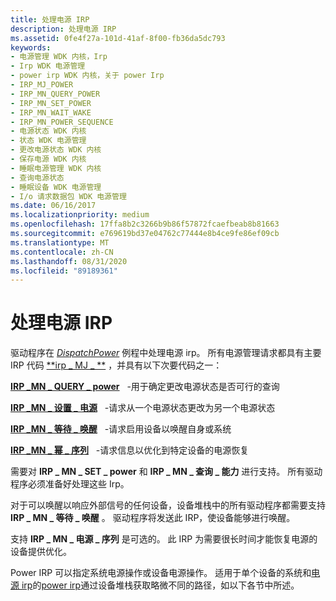```yaml
---
title: 处理电源 IRP
description: 处理电源 IRP
ms.assetid: 0fe4f27a-101d-41af-8f00-fb36da5dc793
keywords:
- 电源管理 WDK 内核，Irp
- Irp WDK 电源管理
- power irp WDK 内核，关于 power Irp
- IRP_MJ_POWER
- IRP_MN_QUERY_POWER
- IRP_MN_SET_POWER
- IRP_MN_WAIT_WAKE
- IRP_MN_POWER_SEQUENCE
- 电源状态 WDK 内核
- 状态 WDK 电源管理
- 更改电源状态 WDK 内核
- 保存电源 WDK 内核
- 睡眠电源管理 WDK 内核
- 查询电源状态
- 睡眠设备 WDK 电源管理
- I/o 请求数据包 WDK 电源管理
ms.date: 06/16/2017
ms.localizationpriority: medium
ms.openlocfilehash: 17ffa8b2c3266b9b86f57872fcaefbeab8b81663
ms.sourcegitcommit: e769619bd37e04762c77444e8b4ce9fe86ef09cb
ms.translationtype: MT
ms.contentlocale: zh-CN
ms.lasthandoff: 08/31/2020
ms.locfileid: "89189361"
---
```

# <a name="handling-power-irps"></a>处理电源 IRP





驱动程序在 [*DispatchPower*](/windows-hardware/drivers/ddi/wdm/nc-wdm-driver_dispatch) 例程中处理电源 irp。 所有电源管理请求都具有主要 IRP 代码 [**irp \_ MJ \_ **](./irp-mj-power.md) ，并具有以下次要代码之一：

[**IRP \_MN \_ QUERY \_ power**](./irp-mn-query-power.md)   -用于确定更改电源状态是否可行的查询

[**IRP \_MN \_ 设置 \_ 电源**](./irp-mn-set-power.md)   -请求从一个电源状态更改为另一个电源状态

[**IRP \_MN \_ 等待 \_ 唤醒**](./irp-mn-wait-wake.md)   -请求启用设备以唤醒自身或系统

[**IRP \_MN \_ 幂 \_ 序列**](./irp-mn-power-sequence.md)   -请求信息以优化到特定设备的电源恢复

需要对 **IRP \_ MN \_ SET \_ power** 和 **IRP \_ MN \_ 查询 \_ 能力** 进行支持。 所有驱动程序必须准备好处理这些 Irp。

对于可以唤醒以响应外部信号的任何设备，设备堆栈中的所有驱动程序都需要支持 **IRP \_ MN \_ 等待 \_ 唤醒** 。 驱动程序将发送此 IRP，使设备能够进行唤醒。

支持 **IRP \_ MN \_ 电源 \_ 序列** 是可选的。 此 IRP 为需要很长时间才能恢复电源的设备提供优化。

Power IRP 可以指定系统电源操作或设备电源操作。 适用于单个设备的系统和[电源 irp](power-irps-for-individual-devices.md)的[power irp](power-irps-for-the-system.md)通过设备堆栈获取略微不同的路径，如以下各节中所述。

 

